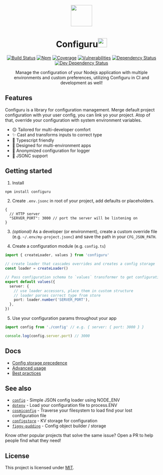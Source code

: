 <div align="center">

<img src="https://emojipedia-us.s3.dualstack.us-west-1.amazonaws.com/thumbs/120/google/146/female-mechanic_1f469-200d-1f527.png" width=70 />

<h1>Configuru<img src="https://emojipedia-us.s3.dualstack.us-west-1.amazonaws.com/thumbs/120/google/146/gear_2699.png" width=30 /></h1>


[![Build Status](https://flat.badgen.net/travis/AckeeCZ/configuru)](https://travis-ci.com/AckeeCZ/configuru)
[![Npm](https://flat.badgen.net/npm/v/configuru)](https://www.npmjs.com/package/configuru)
[![Coverage](https://flat.badgen.net/codecov/c/github/AckeeCZ/configuru)](https://codecov.io/gh/AckeeCZ/configuru)
[![Vulnerabilities](https://flat.badgen.net/snyk/AckeeCZ/configuru)](https://snyk.io/test/github/AckeeCZ/configuru?targetFile=package.json)
[![Dependency Status](https://flat.badgen.net/david/dep/AckeeCZ/configuru)](https://david-dm.org/AckeeCZ/configuru)
[![Dev Dependency Status](https://flat.badgen.net/david/dep/AckeeCZ/configuru)](https://david-dm.org/AckeeCZ/configuru?type=dev)

Manage the configuration of your Nodejs application with multiple environments and custom preferences, utilizing Configuru in CI and development as well!

</div>

## Features

Configuru is a library for configuration management. Merge default project configuration with your user config, you can link yo your project. Atop of that, override your configuration with system environment variables.

- :relieved: Tailored for multi-developer comfort
- :sparkles: Cast and transforms inputs to correct type
- :blue_heart: Typescript friendly
- :muscle: Designed for multi-environment apps
- :see_no_evil: Anonymized configuration for logger
- 💬 JSONC support

## Getting started

1. Install
```bash
npm install configuru
```

2. Create `.env.jsonc` in root of your project, add defaults or placeholders.
```jsonc
{
  // HTTP server
  "SERVER_PORT": 3000 // port the server will be listening on
}
```
3. _(optional)_ As a developer (or environment), create a custom override file (e.g. `~/.env/my-project.jsonc`) and save the path in your `CFG_JSON_PATH`.

4. Create a configuration module (e.g. `config.ts`)
```typescript
import { createLoader, values } from 'configuru'

// create loader that cascades overrides and creates a config storage
const loader = createLoader()

// Pass configuration schema to `values` transformer to get configuration
export default values({
  server: {
    // use loader accessors, place them in custom structure
    // loader parses correct type from store
    port: loader.number('SERVER_PORT'),
  },
})
```

5. Use your configuration params throughout your app
```typescript
import config from './config' // e.g. { server: { port: 3000 } }

console.log(config.server.port) // 3000
```

## Docs

- [Config storage precedence](./wiki/storage-precedence.md)
- [Advanced usage](./wiki/advanced-usage.md)
- [Best practices](./wiki/best-practices.md)


## See also

- [`config`](https://www.npmjs.com/package/config) - Simple JSON config loader using NODE_ENV
- [`dotenv`](https://www.npmjs.com/package/dotenv) - Load your configuration file to process.ENV
- [`cosmiconfig`](https://www.npmjs.com/package/cosmiconfig) - Traverse your filesystem to load find your lost configuration file
- [`configstore`](https://www.npmjs.com/package/configstore) - KV storage for configuration
- [`figgy-pudding`](https://www.npmjs.com/package/figgy-pudding) - Config object builder / storage

Know other popular projects that solve the same issue? Open a PR to help people find what they need!

## License

This project is licensed under [MIT](./LICENSE).
